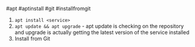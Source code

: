 #apt 
#aptinstall
#git
#installfromgit

1. `apt install <service>`
2. `apt update && apt upgrade` - apt update is checking on the repository and upgrade is actually getting the latest version of the service installed
3. Install from Git
